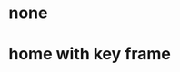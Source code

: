 # none

# home with key frame

<template>
  <div class="background" id="site">
    <div class="row pt-4 m-0 home" id="site">
      <div class="detail">
        <div class="text-center">
          <span class="text-warning"
            >Real Estate | Agriculture | Industry | Tourism and Services</span
          >
        </div>
        <p class="mt-5 texts">
          <span class="text-white">ANAJAK GROUP Co., Ltd.</span>
          is a registered investment company headquartered in Phnom Penh,
          Kingdom of Cambodia. We strategically corporate with investors in
          multi-sectors such as
          <span class="text-white"
            >Real Estate Investment & Development, Agriculture, Industry,
            Tourism and Services</span
          >
          through <span class="text-white"> ANAJAK GROUP Co.,Ltd.</span> as the
          only trusted, transparent, innovative, synergized and professional
          partners which adds greater value.
        </p>
      </div>
    </div>
    <div class="lines">
      <div v-for="i in 20" :key="i" class="line"></div>
    </div>
  </div>
</template>

<script>
export default {
  name: "homepage",
};
</script>

<style scoped>
.background {
  position: relative;
  height: 80vh;
  background: linear-gradient(135deg, #001f3f, #003366);
  overflow: hidden;
}

#site{
  padding-top: 8%;
}

.content {
  color: #fff;
  text-align: center;
  max-width: 800px;
  z-index: 1;
}

.content h1 {
  font-size: 1.5rem;
  color: #ffc107;
}

.content p {
  font-size: 1.2rem;
  line-height: 1.6;
}

/* Animated Lines */
.lines {
  position: absolute;
  top: 0;
  left: 0;
  width: 100%;
  height: 100%;
  z-index: 0;
  overflow: hidden;
}

.line {
  position: absolute;
  width: 2px;
  height: 100%;
  background: rgba(255, 255, 255, 0.2);
  animation: moveLines 8s linear infinite;
}

.line:nth-child(odd) {
  background: rgba(255, 255, 255, 0.1);
}

@keyframes moveLines {
  0% {
    transform: translateY(-100%) scaleX(1);
  }
  100% {
    transform: translateY(100%) scaleX(1);
  }
}

/* Positioning lines randomly */
.line:nth-child(1) {
  left: 5%;
  animation-duration: 6s;
}
.line:nth-child(2) {
  left: 10%;
  animation-duration: 7s;
}
.line:nth-child(3) {
  left: 15%;
  animation-duration: 5s;
}
.line:nth-child(4) {
  left: 20%;
  animation-duration: 8s;
}
.line:nth-child(5) {
  left: 25%;
  animation-duration: 4s;
}
.line:nth-child(6) {
  left: 30%;
  animation-duration: 9s;
}
.line:nth-child(7) {
  left: 35%;
  animation-duration: 6s;
}
.line:nth-child(8) {
  left: 40%;
  animation-duration: 7s;
}
.line:nth-child(9) {
  left: 45%;
  animation-duration: 5s;
}
.line:nth-child(10) {
  left: 50%;
  animation-duration: 8s;
}
.line:nth-child(11) {
  left: 55%;
  animation-duration: 6s;
}
.line:nth-child(12) {
  left: 60%;
  animation-duration: 7s;
}
.line:nth-child(13) {
  left: 65%;
  animation-duration: 4s;
}
.line:nth-child(14) {
  left: 70%;
  animation-duration: 9s;
}
.line:nth-child(15) {
  left: 75%;
  animation-duration: 5s;
}
.line:nth-child(16) {
  left: 80%;
  animation-duration: 8s;
}
.line:nth-child(17) {
  left: 85%;
  animation-duration: 6s;
}
.line:nth-child(18) {
  left: 90%;
  animation-duration: 7s;
}
.line:nth-child(19) {
  left: 95%;
  animation-duration: 5s;
}
.line:nth-child(20) {
  left: 98%;
  animation-duration: 8s;
}
</style>
